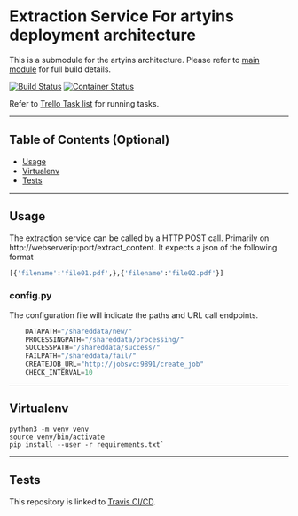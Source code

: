 
# Extraction Service For artyins deployment architecture
This is a submodule for the artyins architecture. Please refer to [main module](https://github.com/jax79sg/artyins) for full build details.

[![Build Status](https://travis-ci.com/jax79sg/artyins-extractionservice.svg?branch=master)](https://travis-ci.com/jax79sg/artyins-extractionservice)
[![Container Status](https://quay.io/repository/jax79sg/artyins-extractionservice/status)](https://quay.io/repository/jax79sg/artyins-extractionservice)

Refer to [Trello Task list](https://trello.com/c/mKnW1fgx) for running tasks.

---

## Table of Contents (Optional)

- [Usage](#Usage)
- [Virtualenv](#Virtualenv)
- [Tests](#Tests)

---

## Usage
The extraction service can be called by a HTTP POST call. Primarily on http://webserverip:port/extract_content. It expects a json of the following format
```python
[{'filename':'file01.pdf',},{'filename':'file02.pdf'}]
```
### config.py
The configuration file will indicate the paths and URL call endpoints.
```python
    DATAPATH="/shareddata/new/"
    PROCESSINGPATH="/shareddata/processing/"
    SUCCESSPATH="/shareddata/success/"
    FAILPATH="/shareddata/fail/"
    CREATEJOB_URL="http://jobsvc:9891/create_job"
    CHECK_INTERVAL=10
```

---

## Virtualenv
```shell
python3 -m venv venv
source venv/bin/activate
pip install --user -r requirements.txt`
```
---

## Tests 
This repository is linked to [Travis CI/CD](https://travis-ci.com/jax79sg/artyins-monitor).



